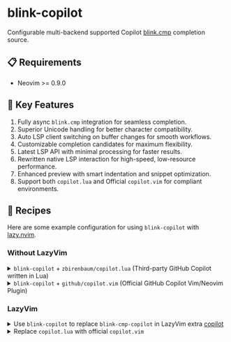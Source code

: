 # blink-copilot

Configurable multi-backend supported Copilot [blink.cmp](https://github.com/Saghen/blink.cmp) completion source.

## 📋 Requirements

- Neovim >= 0.9.0

## 🌟 Key Features

1. Fully async `blink.cmp` integration for seamless completion.
2. Superior Unicode handling for better character compatibility.
3. Auto LSP client switching on buffer changes for smooth workflows.
4. Customizable completion candidates for maximum flexibility.
5. Latest LSP API with minimal processing for faster results.
6. Rewritten native LSP interaction for high-speed, low-resource performance.
7. Enhanced preview with smart indentation and snippet optimization.
8. Support both `copilot.lua` and Official `copilot.vim` for compliant environments.

## 🥘 Recipes

Here are some example configuration for using `blink-copilot` with [lazy.nvim](https://github.com/folke/lazy.nvim).

### Without LazyVim

<details>
<summary><code>blink-copilot</code> + <code>zbirenbaum/copilot.lua</code> (Third-party GitHub Copilot written in Lua)</summary>

```lua
{
  "zbirenbaum/copilot.lua",
  cmd = "Copilot",
  build = ":Copilot auth",
  event = "InsertEnter",
  opts = {
    suggestion = { enabled = false },
    panel = { enabled = false },
    filetypes = {
      markdown = true,
      help = true,
    },
  },
},
{
  "saghen/blink.cmp",
  optional = true,
  dependencies = {
    "fang2hou/blink-copilot",
    opts = {
      max_completions = 3,
      max_attempts = 5,
    },
  },
  opts = {
    sources = {
      default = { "copilot" },
      providers = {
        copilot = {
          name = "copilot",
          module = "blink-copilot",
          -- You need a icon source to show it, check https://cmp.saghen.dev/recipes#mini-icons
          kind = "Copilot",
          score_offset = 100,
          async = true,
        },
      },
    },
  },
},
```

</details>

<details>
<summary><code>blink-copilot</code> + <code>github/copilot.vim</code> (Official GitHub Copilot Vim/Neovim Plugin)</summary>

```lua
{
  "github/copilot.vim",
  cmd = "Copilot",
  build = ":Copilot auth",
  event = "BufWinEnter",
  init = function()
    vim.g.copilot_no_maps = true
    vim.g.copilot_filetypes = {
      markdown = true,
      help = false,
    }
  end,
  config = function()
    vim.api.nvim_create_augroup("github_copilot", { clear = true })
    -- Only register the autocmds needed
    for _, event in pairs({ "FileType", "BufUnload", "BufEnter" }) do
      vim.api.nvim_create_autocmd({ event }, {
        group = "github_copilot",
        callback = function()
          vim.fn["copilot#On" .. event]()
        end,
      })
    end
  end,
},
{
  "saghen/blink.cmp",
  dependencies = {
    "fang2hou/blink-copilot",
    opts = {
      max_completions = 3,
      max_attempts = 5,
    },
  },
  opts = {
    sources = {
      default = { "copilot" },
      providers = {
        copilot = {
          name = "copilot",
          module = "blink-copilot",
          -- You need a icon source to show it, check https://cmp.saghen.dev/recipes#mini-icons
          kind = "Copilot",
          score_offset = 100,
          async = true,
        },
      },
    },
  },
},
```

</details>

### LazyVim

<details>
<summary>Use <code>blink-copilot</code> to replace <code>blink-cmp-copilot</code> in LazyVim extra <a href="https://www.lazyvim.org/extras/ai/copilot">copilot</a></summary>

```lua
{ import = "lazyvim.plugins.extras.ai.copilot" },
{
  "saghen/blink.cmp",
  dependencies = {
    "fang2hou/blink-copilot",
    opts = {
      max_completions = 3,
      max_attempts = 5,
    },
  },
  opts = {
    sources = {
      default = { "copilot" },
      providers = {
        copilot = {
          name = "copilot",
          module = "blink-copilot",
          kind = "Copilot",
          score_offset = 100,
          async = true,
        },
      },
    },
  },
}
```

</details>

<details>
<summary>Replace <code>copilot.lua</code> with official <code>copilot.vim</code></summary>

```lua
{
  "zbirenbaum/copilot.lua",
  enabled = false,
},
{
  "github/copilot.vim",
  cmd = "Copilot",
  build = ":Copilot auth",
  event = "BufWinEnter",
  init = function()
    vim.g.copilot_no_maps = true
    vim.g.copilot_filetypes = {
      markdown = true,
      help = false,
    }
  end,
  config = function()
    vim.api.nvim_create_augroup("github_copilot", { clear = true })
    -- Only register the autocmds needed
    for _, event in pairs({ "FileType", "BufUnload", "BufEnter" }) do
      vim.api.nvim_create_autocmd({ event }, {
        group = "github_copilot",
        callback = function()
          vim.fn["copilot#On" .. event]()
        end,
      })
    end
  end,
}
```

## 🔄 Alternatives and Related Projects

- [hrsh7th/cmp-copilot](https://github.com/hrsh7th/cmp-copilot) -
  The copilot.vim source for nvim-cmp.
- [zbirenbaum/copilot-cmp](https://github.com/zbirenbaum/copilot-cmp) -
  The copilot.lua source for nvim-cmp.
- [giuxtaposition/blink-cmp-copilot](https://github.com/giuxtaposition/blink-cmp-copilot) -
  The cmp source for blink-cmp.

## 🪪 License

MIT
